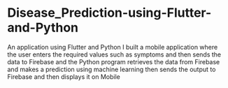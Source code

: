 # Disease_Prediction-using-Flutter-and-Python
An application using Flutter and Python I built a mobile application where the user enters the required values ​​such as symptoms and then sends the data to Firebase and the Python program retrieves the data from Firebase and makes a prediction using machine learning then sends the output to Firebase and then displays it on Mobile
